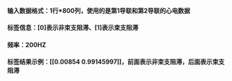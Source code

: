 #### 输入数据格式：1行*800列，使用的是第1导联和第2导联的心电数据

#### 标签信息：[0]表示非束支阻滞、[1]表示束支阻滞

#### 频率：200HZ

#### 标签结果示例：[[0.00854    0.99145997]]，前面表示非束支阻滞，后面表示束支阻滞

